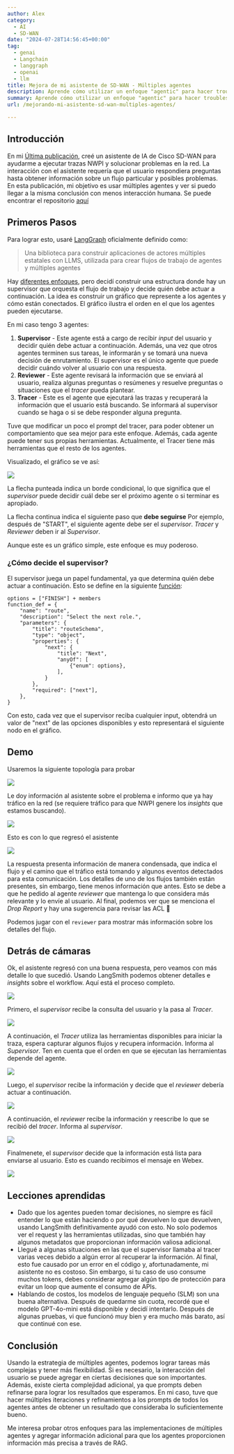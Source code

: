 ```yaml
---
author: Alex
category:
  - AI
  - SD-WAN
date: "2024-07-28T14:56:45+00:00"
tag:
  - genai
  - Langchain
  - langgraph
  - openai
  - llm
title: Mejora de mi asistente de SD-WAN - Múltiples agentes
description: Aprende cómo utilizar un enfoque "agentic" para hacer troubleshooting de tu red SD-WAN con LLMs
summary: Aprende cómo utilizar un enfoque "agentic" para hacer troubleshooting de tu red SD-WAN con LLMs
url: /mejorando-mi-asistente-sd-wan-multiples-agentes/

---
```

## Introducción

En mi [Última publicación](/creando-mi-primer-asistente-ai-con-langchain/), creé un asistente de IA de Cisco SD-WAN para ayudarme a ejecutar trazas NWPI y solucionar problemas en la red. La interacción con el asistente requería que el usuario respondiera preguntas hasta obtener información sobre un flujo particular y posibles problemas. En esta publicación, mi objetivo es usar múltiples agentes y ver si puedo llegar a la misma conclusión con menos interacción humana. Se puede encontrar el repositorio [aquí](https://github.com/aruiz-p/sdwan-langgraph)

## Primeros Pasos

Para lograr esto, usaré [LangGraph](https://langchain-ai.github.io/langgraph/) oficialmente definido como:

> Una biblioteca para construir aplicaciones de actores múltiples estatales con LLMS, utilizada para crear flujos de trabajo de agentes y múltiples agentes

Hay [diferentes enfoques](https://langchain-ai.github.io/langgraph/tutorials/#multi-agent-systems), pero decidí construir una estructura donde hay un supervisor que orquesta el flujo de trabajo y decide quién debe actuar a continuación. La idea es construir un gráfico que represente a los agentes y cómo están conectados. El gráfico ilustra el orden en el que los agentes pueden ejecutarse.

En mi caso tengo 3 agentes:

1. **Supervisor** \- Este agente está a cargo de recibir _input_ del usuario y decidir quién debe actuar a continuación. Además, una vez que otros agentes terminen sus tareas, le informarán y se tomará una nueva decisión de enrutamiento. El supervisor es el único agente que puede decidir cuándo volver al usuario con una respuesta.
1. **Reviewer** \- Este agente revisará la información que se enviará al usuario, realiza algunas preguntas o resúmenes y resuelve preguntas o situaciones que el _tracer_ pueda plantear.
1. **Tracer** \- Este es el agente que ejecutará las trazas y recuperará la información que el usuario está buscando. Se informará al supervisor cuando se haga o si se debe responder alguna pregunta.

Tuve que modificar un poco el prompt del tracer, para poder obtener un comportamiento que sea mejor para este enfoque. Además, cada agente puede tener sus propias herramientas. Actualmente, el Tracer tiene más herramientas que el resto de los agentes.

Visualizado, el gráfico se ve así:

![](/wp-content/uploads/2024/07/graph.png)

La flecha punteada indica un borde condicional, lo que significa que el _supervisor_ puede decidir cuál debe ser el próximo agente o si terminar es apropiado.

La flecha continua indica el siguiente paso que **debe seguirse** Por ejemplo, después de "START", el siguiente agente debe ser el _supervisor_. _Tracer_ y _Reviewer_ deben ir al _Supervisor_.

Aunque este es un gráfico simple, este enfoque es muy poderoso.

### ¿Cómo decide el supervisor?

El supervisor juega un papel fundamental, ya que determina quién debe actuar a continuación. Esto se define en la siguiente [función](https://platform.openai.com/docs/guides/function-calling):

```
options = ["FINISH"] + members
function_def = {
    "name": "route",
    "description": "Select the next role.",
    "parameters": {
        "title": "routeSchema",
        "type": "object",
        "properties": {
            "next": {
                "title": "Next",
                "anyOf": [
                    {"enum": options},
                ],
            }
        },
        "required": ["next"],
    },
}
```

Con esto, cada vez que el supervisor reciba cualquier input, obtendrá un valor de "next" de las opciones disponibles y esto representará el siguiente nodo en el gráfico.

## Demo

Usaremos la siguiente topología para probar

![](/wp-content/uploads/2024/07/topology-2.png)

Le doy información al asistente sobre el problema e informo que ya hay tráfico en la red (se requiere tráfico para que NWPI genere los _insights_ que estamos buscando).

![](/wp-content/uploads/2024/07/QUERY.PNG)

Esto es con lo que regresó el asistente

![](/wp-content/uploads/2024/07/agent-resp.png)

La respuesta presenta información de manera condensada, que indica el flujo y el camino que el tráfico está tomando y algunos eventos detectados para esta comunicación. Los detalles de uno de los flujos también están presentes, sin embargo, tiene menos información que antes. Esto se debe a que he pedido al agente _reviewer_ que mantenga lo que considera más relevante y lo envíe al usuario. Al final, podemos ver que se menciona el _Drop Report_ y hay una sugerencia para revisar las ACL 🎉

Podemos jugar con el `reviewer` para mostrar más información sobre los detalles del flujo.

## Detrás de cámaras

Ok, el asistente regresó con una buena respuesta, pero veamos con más detalle lo que sucedió. Usando LangSmith podemos obtener detalles e _insights_ sobre el workflow. Aquí está el proceso completo.

![](/wp-content/uploads/2024/07/agent-workflow.png)

Primero, el _supervisor_ recibe la consulta del usuario y la pasa al _Tracer_.

![](/wp-content/uploads/2024/07/sup1.png)

A continuación, el _Tracer_ utiliza las herramientas disponibles para iniciar la traza, espera capturar algunos flujos y recupera información. Informa al _Supervisor_. Ten en cuenta que el orden en que se ejecutan las herramientas depende del agente.

![](/wp-content/uploads/2024/07/tracer.png)

Luego, el _supervisor_ recibe la información y decide que el _reviewer_ debería actuar a continuación.

![](/wp-content/uploads/2024/07/sup2.png)

A continuación, el _reviewer_ recibe la información y reescribe lo que se recibió del _tracer_. Informa al _supervisor_.

![](/wp-content/uploads/2024/07/rev1.png)

Finalmenete, el _supervisor_ decide que la información está lista para enviarse al usuario. Esto es cuando recibimos el mensaje en Webex.

![](/wp-content/uploads/2024/07/sup3.png)

## Lecciones aprendidas

- Dado que los agentes pueden tomar decisiones, no siempre es fácil entender lo que están haciendo o por qué devuelven lo que devuelven, usando LangSmith definitivamente ayudó con esto. No solo podemos ver el request y las herramientas utilizadas, sino que también hay algunos metadatos que proporcionan información valiosa adicional.
- Llegué a algunas situaciones en las que el supervisor llamaba al tracer varias veces debido a algún error al  recuperar la información. Al final, esto fue causado por un error en el código y, afortunadamente, mi asistente no es costoso. Sin embargo, si tu caso de uso consume muchos tokens, debes considerar agregar algún tipo de protección para evitar un loop que aumente el consumo de APIs.
- Hablando de costos, los modelos de lenguaje pequeño (SLM) son una buena alternativa. Después de quedarme sin cuota, recordé que el modelo GPT-4o-mini está disponible y decidí intentarlo. Después de algunas pruebas, vi que funcionó muy bien y era mucho más barato, así que continué con ese.

## Conclusión

Usando la estrategia de múltiples agentes, podemos lograr tareas más complejas y tener más flexibilidad. Si es necesario, la interacción del usuario se puede agregar en ciertas decisiones que son importantes. Además, existe cierta complejidad adicional, ya que prompts deben refinarse para lograr los resultados que esperamos. En mi caso, tuve que hacer múltiples iteraciones y refinamientos a los prompts de todos los agentes antes de obtener un resultado que consideraba lo suficientemente bueno. 

Me interesa probar otros enfoques para las implementaciones de múltiples agentes y agregar información adicional para que los agentes proporcionen información más precisa a través de RAG.